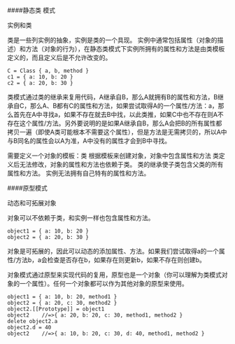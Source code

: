 ####静态类 模式

实例和类

类是一些列实例的抽象，实例是类的一个具现。
实例中通常包括属性（对象的描述）和方法（对象的行为），在静态类模式下实例所拥有的属性和方法是由类模板定义的，而且定义后是不允许改变的。
```
C = Class { a, b, method }
c1 = { a: 10, b: 20 }
c2 = { a: 20, b: 30 }
```
类模式通过类的继承来复用代码，A继承自B，那么A就拥有B的属性和方法，B继承自C，那么A、B都有C的属性和方法，如果尝试取得A的一个属性/方法：a，那么首先在A中寻找a，如果不存在就去B中找，以此类推，如果C中也不存在则A不存在这个属性/方法。另外要说明的是如果A继承自B，那么A会把B的所有属性都拷贝一遍（即使A类可能根本不需要这个属性），但是方法是无需拷贝的，所以A中与B同名的属性会以A为准，A中没有的属性才会到B中寻找。

需要定义一个对象的模板：类
根据模板来创建对象，对象中包含属性和方法
类定义后无法修改，对象的属性和方法也依赖于类。
类的继承使子类包含父类的所有属性和方法。
实例无法拥有自己特有的属性和方法。


####原型模式

动态和可拓展对象

对象可以不依赖于类，和实例一样也包含属性和方法。
```
object1 = { a: 10, b: 20 }
object2 = { a: 20, b: 30 }
```
对象是可拓展的，因此可以动态的添加属性、方法。如果我们尝试取得a的一个属性/方法b，a会检查是否存在b，如果存在则更新b，如果不存在则创建b。

对象模式通过原型来实现代码的复用，原型也是一个对象（你可以理解为类模式对象的一个属性）。任何一个对象都可以作为其他对象的原型来使用。
```
object1 = { a: 10, b: 20, method1 }
object2 = { a: 20, c: 30, method2 }
object2.[[Prototype]] = object1
object2    //=>{ a: 20, b: 20, c: 30, method1, method2 }
delete object2.a
object2.d = 40
object2    //=>{ a: 10, b: 20, c: 30, d: 40, method1, method2 }
```
